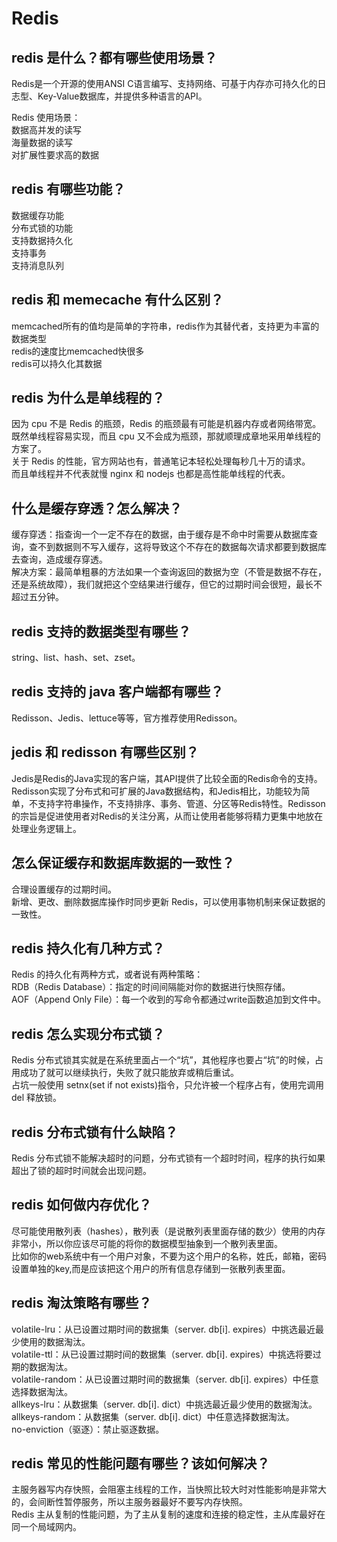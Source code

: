 # Redis

## redis 是什么？都有哪些使用场景？

Redis是一个开源的使用ANSI C语言编写、支持网络、可基于内存亦可持久化的日志型、Key-Value数据库，并提供多种语言的API。

Redis 使用场景：  
数据高并发的读写  
海量数据的读写  
对扩展性要求高的数据

## redis 有哪些功能？

数据缓存功能  
分布式锁的功能  
支持数据持久化  
支持事务  
支持消息队列

## redis 和 memecache 有什么区别？

memcached所有的值均是简单的字符串，redis作为其替代者，支持更为丰富的数据类型  
redis的速度比memcached快很多  
redis可以持久化其数据

## redis 为什么是单线程的？

因为 cpu 不是 Redis 的瓶颈，Redis 的瓶颈最有可能是机器内存或者网络带宽。既然单线程容易实现，而且 cpu 又不会成为瓶颈，那就顺理成章地采用单线程的方案了。  
关于 Redis 的性能，官方网站也有，普通笔记本轻松处理每秒几十万的请求。  
而且单线程并不代表就慢 nginx 和 nodejs 也都是高性能单线程的代表。

## 什么是缓存穿透？怎么解决？

缓存穿透：指查询一个一定不存在的数据，由于缓存是不命中时需要从数据库查询，查不到数据则不写入缓存，这将导致这个不存在的数据每次请求都要到数据库去查询，造成缓存穿透。  
解决方案：最简单粗暴的方法如果一个查询返回的数据为空（不管是数据不存在，还是系统故障），我们就把这个空结果进行缓存，但它的过期时间会很短，最长不超过五分钟。

## redis 支持的数据类型有哪些？

string、list、hash、set、zset。

## redis 支持的 java 客户端都有哪些？

Redisson、Jedis、lettuce等等，官方推荐使用Redisson。

## jedis 和 redisson 有哪些区别？

Jedis是Redis的Java实现的客户端，其API提供了比较全面的Redis命令的支持。  
Redisson实现了分布式和可扩展的Java数据结构，和Jedis相比，功能较为简单，不支持字符串操作，不支持排序、事务、管道、分区等Redis特性。Redisson的宗旨是促进使用者对Redis的关注分离，从而让使用者能够将精力更集中地放在处理业务逻辑上。

## 怎么保证缓存和数据库数据的一致性？

合理设置缓存的过期时间。  
新增、更改、删除数据库操作时同步更新 Redis，可以使用事物机制来保证数据的一致性。

## redis 持久化有几种方式？

Redis 的持久化有两种方式，或者说有两种策略：  
RDB（Redis Database）：指定的时间间隔能对你的数据进行快照存储。  
AOF（Append Only File）：每一个收到的写命令都通过write函数追加到文件中。

## redis 怎么实现分布式锁？

Redis 分布式锁其实就是在系统里面占一个“坑”，其他程序也要占“坑”的时候，占用成功了就可以继续执行，失败了就只能放弃或稍后重试。  
占坑一般使用 setnx(set if not exists)指令，只允许被一个程序占有，使用完调用 del 释放锁。

## redis 分布式锁有什么缺陷？

Redis 分布式锁不能解决超时的问题，分布式锁有一个超时时间，程序的执行如果超出了锁的超时时间就会出现问题。

## redis 如何做内存优化？

尽可能使用散列表（hashes），散列表（是说散列表里面存储的数少）使用的内存非常小，所以你应该尽可能的将你的数据模型抽象到一个散列表里面。  
比如你的web系统中有一个用户对象，不要为这个用户的名称，姓氏，邮箱，密码设置单独的key,而是应该把这个用户的所有信息存储到一张散列表里面。

## redis 淘汰策略有哪些？

volatile-lru：从已设置过期时间的数据集（server. db[i]. expires）中挑选最近最少使用的数据淘汰。  
volatile-ttl：从已设置过期时间的数据集（server. db[i]. expires）中挑选将要过期的数据淘汰。  
volatile-random：从已设置过期时间的数据集（server. db[i]. expires）中任意选择数据淘汰。  
allkeys-lru：从数据集（server. db[i]. dict）中挑选最近最少使用的数据淘汰。  
allkeys-random：从数据集（server. db[i]. dict）中任意选择数据淘汰。  
no-enviction（驱逐）：禁止驱逐数据。

## redis 常见的性能问题有哪些？该如何解决？

主服务器写内存快照，会阻塞主线程的工作，当快照比较大时对性能影响是非常大的，会间断性暂停服务，所以主服务器最好不要写内存快照。  
Redis 主从复制的性能问题，为了主从复制的速度和连接的稳定性，主从库最好在同一个局域网内。